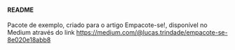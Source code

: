 #### README
Pacote de exemplo, criado para o artigo Empacote-se!, disponível no Medium através do link https://medium.com/@lucas.trindade/empacote-se-8e020e18abb8 
